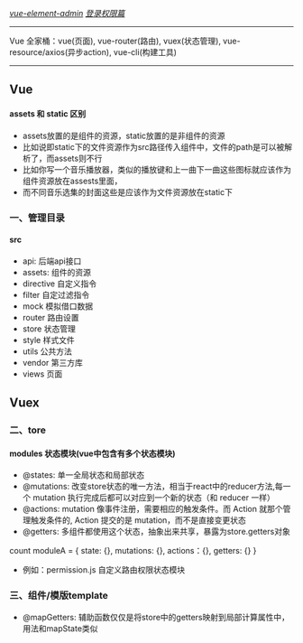 [*vue-element-admin*](https://github.com/PanJiaChen/vue-element-admin/blob/master/src/store/modules/permission.js)
[*登录权限篇*](https://juejin.im/post/591aa14f570c35006961acac)

**************************
Vue 全家桶：vue(页面), vue-router(路由), vuex(状态管理), vue-resource/axios(异步action), vue-cli(构建工具)
**************************

## Vue

#### assets 和 static 区别
* assets放置的是组件的资源，static放置的是非组件的资源
* 比如说即static下的文件资源作为src路径传入组件中，文件的path是可以被解析了，而assets则不行
* 比如你写一个音乐播放器，类似的播放键和上一曲下一曲这些图标就应该作为组件资源放在assests里面，
* 而不同音乐选集的封面这些是应该作为文件资源放在static下

### 一、管理目录

#### src

* api: 后端api接口
* assets: 组件的资源
* directive 自定义指令
* filter 自定过滤指令
* mock 模拟借口数据
* router 路由设置
* store 状态管理
* style 样式文件
* utils 公共方法
* vendor 第三方库
* views 页面

## Vuex

### 二、tore

#### modules 状态模块(vue中包含有多个状态模块)


 * @states: 单一全局状态和局部状态
 * @mutations: 改变store状态的唯一方法，相当于react中的reducer方法,每一个 mutation 执行完成后都可以对应到一个新的状态（和 reducer 一样）
 * @actions: mutation 像事件注册，需要相应的触发条件。而 Action 就那个管理触发条件的, Action 提交的是 mutation，而不是直接变更状态
 * @getters: 多组件都使用这个状态，抽象出来共享，暴露为store.getters对象


count moduleA = {
    state: {},
    mutations: {},
    actions：{},
    getters: {}
}

* 例如：permission.js 自定义路由权限状态模块

### 三、组件/模版template

* @mapGetters: 辅助函数仅仅是将store中的getters映射到局部计算属性中，用法和mapState类似






